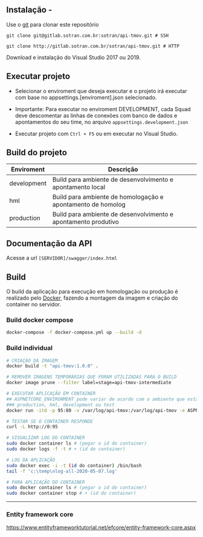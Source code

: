 ## Instalação - 

Use o [git](https://git-scm.com/) para clonar este repositório

```shell
git clone git@gitlab.sotran.com.br:sotran/api-tmov.git # SSH

git clone http://gitlab.sotran.com.br/sotran/api-tmov.git # HTTP
```

Download e instalação do Visual Studio 2017 ou 2019.

## Executar projeto 

- Selecionar o enviroment que deseja executar e o projeto irá executar com base no appsettings.[enviroment].json selecionado.

- Importante: Para executar no enviroment DEVELOPMENT, cada Squad deve descomentar as linhas de conexões com banco de dados e apontamentos do seu time, no arquivo `appsettings.development.json`

- Executar projeto com `Ctrl + F5` ou em executar no Visual Studio.

## Build do projeto

| Enviroment  | Descrição                                                      |
| ----------- | -------------------------------------------------------------- |
| development | Build para ambiente de desenvolvimento e apontamento local     |
| hml         | Build para ambiente de homologação e apontamento de homolog    |
| production  | Build para ambiente de desenvolvimento e apontamento produtivo |

## Documentação da API

Acesse a url `[SERVIDOR]/swagger/index.html`

## Build

O build da aplicação para execução em homologação ou produção é realizado pelo [Docker](https://www.docker.com/), fazendo a montagem da imagem e criação do container no servidor.

### Build docker compose

```bash
docker-compose -f docker-compose.yml up --build -d
```

### Build individual

```bash
# CRIAÇÃO DA IMAGEM
docker build -t "api-tmov:1.0.0" .

# REMOVER IMAGENS TEMPORÁRIAS QUE FORAM UTILIZADAS PARA O BUILD
docker image prune --filter label=stage=api-tmov-intermediate

# EXECUTAR APLICAÇÃO EM CONTAINER
## ASPNETCORE_ENVIRONMENT pode variar de acordo com o ambiente que está sendo executado
### production, hml, development ou test
docker run -itd -p 95:80 -v /var/log/api-tmov:/var/log/api-tmov -e ASPNETCORE_ENVIRONMENT=production --hostname=api-tmov --rm --name api-tmov api-tmov:1.0.0

# TESTAR SE O CONTAINER RESPONDE
curl -L http://0:95

# VISUALIZAR LOG DO CONTAINER
sudo docker container ls # (pegar o id do container)
sudo docker logs -f -t # + (id do container)

# LOG DA APLICAÇÃO
sudo docker exec -i -t (id do container) /bin/bash
tail -f 'c:\temp\nlog-all-2020-05-07.log'

# PARA APLICAÇÃO DO CONTAINER
sudo docker container ls # (pegar o id do container)
sudo docker container stop # + (id do container)
```


----

### Entity framework core

https://www.entityframeworktutorial.net/efcore/entity-framework-core.aspx
